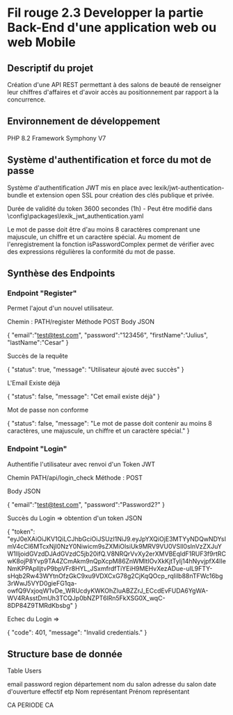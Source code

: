 # Fil rouge 2.3 Developper la partie Back-End d'une application web ou web Mobile

## Descriptif du projet 

Création d'une API REST permettant à des salons de beauté de renseigner leur chiffres d'affaires et d'avoir accès au positionnement par rapport à la concurrence.


## Environnement de développement

PHP 8.2
Framework Symphony V7


## Système d'authentification et force du mot de passe   

Système d'authentification JWT mis en place avec lexik/jwt-authentication-bundle et extension open SSL pour création des clés publique et privée.

Durée de validité du token 3600 secondes (1h) - Peut être modifié dans \config\packages\lexik_jwt_authentication.yaml


Le mot de passe doit être d'au moins 8 caractères comprenant une majuscule, un chiffre et un caractère spécial. Au moment de l'enregistrement la fonction isPasswordComplex  permet de vérifier avec des expressions régulières la conformité du mot de passe.


## Synthèse des Endpoints

### Endpoint "Register" 
Permet l'ajout d'un nouvel utilisateur.

Chemin :
PATH/register
Méthode POST
Body JSON

{
	"email":"test@test.com",
	"password":"123456",
	"firstName":"Julius",
	"lastName":"Cesar"
}

Succès de la requête 

{
	"status": true,
	"message": "Utilisateur ajouté avec succès"
}

L'Email Existe déjà 

{
	"status": false,
	"message": "Cet email existe déjà"
}

Mot de passe non conforme

{
	"status": false,
	"message": "Le mot de passe doit contenir au moins 8 caractères, une majuscule, un chiffre et un caractère spécial."
}


### Endpoint "Login" 
Authentifie l'utilisateur avec renvoi d'un Token JWT

Chemin
PATH/api/login_check
Méthode : POST

Body JSON

{
	"email":"test@test.com",
	"password":"Password2?"
}

Succès du Login => obtention d'un token JSON 

{
	"token": "eyJ0eXAiOiJKV1QiLCJhbGciOiJSUzI1NiJ9.eyJpYXQiOjE3MTYyNDQwNDYsImV4cCI6MTcxNjI0NzY0Niwicm9sZXMiOlsiUk9MRV9VU0VSIl0sInVzZXJuYW1lIjoidGVzdDJAdGVzdC5jb20ifQ.V8NRQrVvXy2erXMVBEqldF1RUF3f9rtRCwK8ojP8Yvp9TA4ZCmAkm9nQpXcpM86ZnWMltIOvXkKjtTyIj14hNyvjpfX4IIeNmKPPApIljtvP9bpVFr8HYL_JSxmfrdfTiYEiH9MEHvXezADue-uIL9FTY-sHqb2Rw43WYtnOfzGkC9xu9VDXCxG78g2CjKqQOcp_rqIilb88nTFWc16bg3rWwJ5VYD0gieFG1qa-owfQ9VxjoqW1vDe_WRUcdyKWKOhZluABZZrJ_ECcdEvFUDA6YgWA-WV4RAsstDmUh3TCQJp0bNZPT6lRn5FkXSG0X_wqC-8DP84Z9TMRdKbsbg"
}

Echec du Login =>

{
	"code": 401,
	"message": "Invalid credentials."
}


## Structure base de donnée

Table Users 


email 
password
region
département
nom du salon
adresse du salon
date d'ouverture
effectif etp
Nom représentant
Prénom représentant

CA
PERIODE CA








